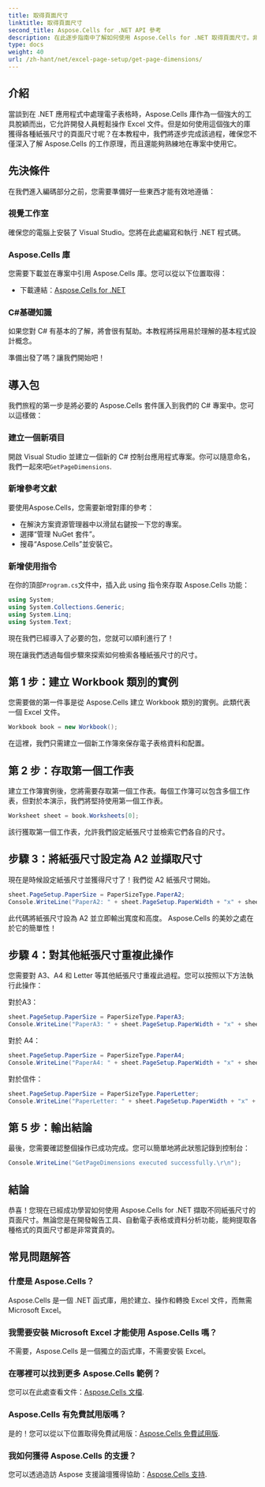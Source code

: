 ```yaml
---
title: 取得頁面尺寸
linktitle: 取得頁面尺寸
second_title: Aspose.Cells for .NET API 參考
description: 在此逐步指南中了解如何使用 Aspose.Cells for .NET 取得頁面尺寸。非常適合使用 Excel 檔案的開發人員。
type: docs
weight: 40
url: /zh-hant/net/excel-page-setup/get-page-dimensions/
---
```

## 介紹

當談到在 .NET 應用程式中處理電子表格時，Aspose.Cells 庫作為一個強大的工具脫穎而出，它允許開發人員輕鬆操作 Excel 文件。但是如何使用這個強大的庫獲得各種紙張尺寸的頁面尺寸呢？在本教程中，我們將逐步完成該過程，確保您不僅深入了解 Aspose.Cells 的工作原理，而且還能夠熟練地在專案中使用它。 

## 先決條件 

在我們進入編碼部分之前，您需要準備好一些東西才能有效地遵循：

### 視覺工作室
確保您的電腦上安裝了 Visual Studio。您將在此處編寫和執行 .NET 程式碼。

### Aspose.Cells 庫
您需要下載並在專案中引用 Aspose.Cells 庫。您可以從以下位置取得：
- 下載連結：[Aspose.Cells for .NET](https://releases.aspose.com/cells/net/)

### C#基礎知識
如果您對 C# 有基本的了解，將會很有幫助。本教程將採用易於理解的基本程式設計概念。

準備出發了嗎？讓我們開始吧！

## 導入包

我們旅程的第一步是將必要的 Aspose.Cells 套件匯入到我們的 C# 專案中。您可以這樣做：

### 建立一個新項目

開啟 Visual Studio 並建立一個新的 C# 控制台應用程式專案。你可以隨意命名，我們一起來吧`GetPageDimensions`.

### 新增參考文獻

要使用Aspose.Cells，您需要新增對庫的參考：
- 在解決方案資源管理器中以滑鼠右鍵按一下您的專案。
- 選擇“管理 NuGet 套件”。
- 搜尋“Aspose.Cells”並安裝它。

### 新增使用指令

在你的頂部`Program.cs`文件中，插入此 using 指令來存取 Aspose.Cells 功能：

```csharp
using System;
using System.Collections.Generic;
using System.Linq;
using System.Text;
```

現在我們已經導入了必要的包，您就可以順利進行了！ 

現在讓我們透過每個步驟來探索如何檢索各種紙張尺寸的尺寸。 

## 第 1 步：建立 Workbook 類別的實例

您需要做的第一件事是從 Aspose.Cells 建立 Workbook 類別的實例。此類代表一個 Excel 文件。

```csharp
Workbook book = new Workbook();
```

在這裡，我們只需建立一個新工作簿來保存電子表格資料和配置。

## 第 2 步：存取第一個工作表

建立工作簿實例後，您將需要存取第一個工作表。每個工作簿可以包含多個工作表，但對於本演示，我們將堅持使用第一個工作表。

```csharp
Worksheet sheet = book.Worksheets[0];
```

該行獲取第一個工作表，允許我們設定紙張尺寸並檢索它們各自的尺寸。

## 步驟 3：將紙張尺寸設定為 A2 並擷取尺寸

現在是時候設定紙張尺寸並獲得尺寸了！我們從 A2 紙張尺寸開始。

```csharp
sheet.PageSetup.PaperSize = PaperSizeType.PaperA2;
Console.WriteLine("PaperA2: " + sheet.PageSetup.PaperWidth + "x" + sheet.PageSetup.PaperHeight);
```

此代碼將紙張尺寸設為 A2 並立即輸出寬度和高度。 Aspose.Cells 的美妙之處在於它的簡單性！

## 步驟 4：對其他紙張尺寸重複此操作

您需要對 A3、A4 和 Letter 等其他紙張尺寸重複此過程。您可以按照以下方法執行此操作：

對於A3：

```csharp
sheet.PageSetup.PaperSize = PaperSizeType.PaperA3;
Console.WriteLine("PaperA3: " + sheet.PageSetup.PaperWidth + "x" + sheet.PageSetup.PaperHeight);
```

對於 A4：

```csharp
sheet.PageSetup.PaperSize = PaperSizeType.PaperA4;
Console.WriteLine("PaperA4: " + sheet.PageSetup.PaperWidth + "x" + sheet.PageSetup.PaperHeight);
```

對於信件：

```csharp
sheet.PageSetup.PaperSize = PaperSizeType.PaperLetter;
Console.WriteLine("PaperLetter: " + sheet.PageSetup.PaperWidth + "x" + sheet.PageSetup.PaperHeight);
```

## 第 5 步：輸出結論

最後，您需要確認整個操作已成功完成。您可以簡單地將此狀態記錄到控制台：

```csharp
Console.WriteLine("GetPageDimensions executed successfully.\r\n");
```

## 結論

恭喜！您現在已經成功學習如何使用 Aspose.Cells for .NET 擷取不同紙張尺寸的頁面尺寸。無論您是在開發報告工具、自動電子表格或資料分析功能，能夠提取各種格式的頁面尺寸都是非常寶貴的。 

## 常見問題解答

### 什麼是 Aspose.Cells？
Aspose.Cells 是一個 .NET 函式庫，用於建立、操作和轉換 Excel 文件，而無需 Microsoft Excel。

### 我需要安裝 Microsoft Excel 才能使用 Aspose.Cells 嗎？
不需要，Aspose.Cells 是一個獨立的函式庫，不需要安裝 Excel。

### 在哪裡可以找到更多 Aspose.Cells 範例？
您可以在此處查看文件：[Aspose.Cells 文檔](https://reference.aspose.com/cells/net/).

### Aspose.Cells 有免費試用版嗎？
是的！您可以從以下位置取得免費試用版：[Aspose.Cells 免費試用版](https://releases.aspose.com/).

### 我如何獲得 Aspose.Cells 的支援？
您可以透過造訪 Aspose 支援論壇獲得協助：[Aspose.Cells 支持](https://forum.aspose.com/c/cells/9).
